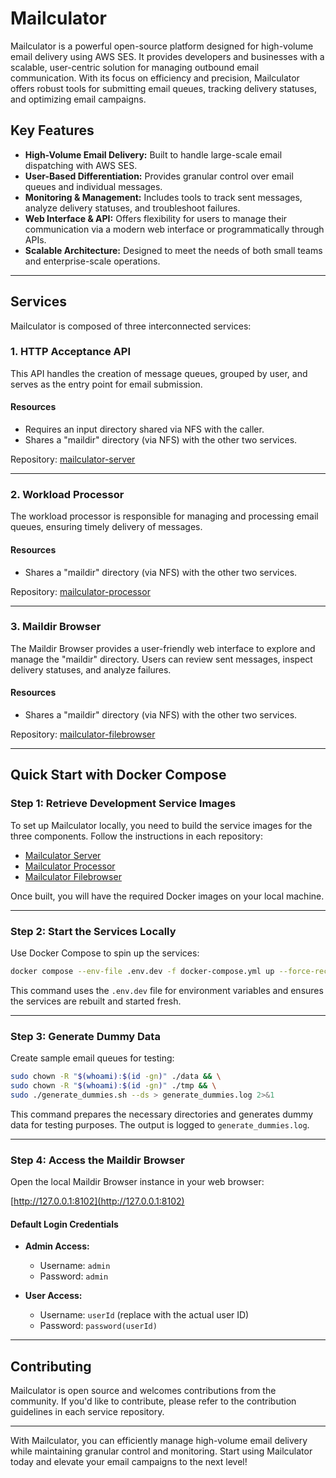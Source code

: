 # Mailculator

Mailculator is a powerful open-source platform designed for high-volume email delivery using AWS SES. It provides developers and businesses with a scalable, user-centric solution for managing outbound email communication. With its focus on efficiency and precision, Mailculator offers robust tools for submitting email queues, tracking delivery statuses, and optimizing email campaigns.

## Key Features

- **High-Volume Email Delivery:** Built to handle large-scale email dispatching with AWS SES.
- **User-Based Differentiation:** Provides granular control over email queues and individual messages.
- **Monitoring & Management:** Includes tools to track sent messages, analyze delivery statuses, and troubleshoot failures.
- **Web Interface & API:** Offers flexibility for users to manage their communication via a modern web interface or programmatically through APIs.
- **Scalable Architecture:** Designed to meet the needs of both small teams and enterprise-scale operations.

---

## Services

Mailculator is composed of three interconnected services:

### 1. HTTP Acceptance API

This API handles the creation of message queues, grouped by user, and serves as the entry point for email submission.

#### Resources

- Requires an input directory shared via NFS with the caller.
- Shares a "maildir" directory (via NFS) with the other two services.

Repository: [mailculator-server](https://github.com/Multidialogo/mailculator-server)

---

### 2. Workload Processor

The workload processor is responsible for managing and processing email queues, ensuring timely delivery of messages.

#### Resources

- Shares a "maildir" directory (via NFS) with the other two services.

Repository: [mailculator-processor](https://github.com/Multidialogo/mailculator-processor)

---

### 3. Maildir Browser

The Maildir Browser provides a user-friendly web interface to explore and manage the "maildir" directory. Users can review sent messages, inspect delivery statuses, and analyze failures.

#### Resources

- Shares a "maildir" directory (via NFS) with the other two services.

Repository: [mailculator-filebrowser](https://github.com/Multidialogo/mailculator-filebrowser)

---

## Quick Start with Docker Compose

### Step 1: Retrieve Development Service Images

To set up Mailculator locally, you need to build the service images for the three components. Follow the instructions in each repository:

- [Mailculator Server](https://github.com/Multidialogo/mailculator-server/README.md)
- [Mailculator Processor](https://github.com/Multidialogo/mailculator-processor/README.md)
- [Mailculator Filebrowser](https://github.com/Multidialogo/mailculator-filebrowser/README.md)

Once built, you will have the required Docker images on your local machine.

---

### Step 2: Start the Services Locally

Use Docker Compose to spin up the services:

```bash
docker compose --env-file .env.dev -f docker-compose.yml up --force-recreate
```

This command uses the `.env.dev` file for environment variables and ensures the services are rebuilt and started fresh.

---

### Step 3: Generate Dummy Data

Create sample email queues for testing:

```bash
sudo chown -R "$(whoami):$(id -gn)" ./data && \
sudo chown -R "$(whoami):$(id -gn)" ./tmp && \
sudo ./generate_dummies.sh --ds > generate_dummies.log 2>&1
```

This command prepares the necessary directories and generates dummy data for testing purposes. The output is logged to `generate_dummies.log`.

---

### Step 4: Access the Maildir Browser

Open the local Maildir Browser instance in your web browser:

[http://127.0.0.1:8102](http://127.0.0.1:8102)

#### Default Login Credentials

- **Admin Access:**

    - Username: `admin`
    - Password: `admin`

- **User Access:**

    - Username: `userId` (replace with the actual user ID)
    - Password: `password(userId)`

---

## Contributing

Mailculator is open source and welcomes contributions from the community. If you'd like to contribute, please refer to the contribution guidelines in each service repository.

---

With Mailculator, you can efficiently manage high-volume email delivery while maintaining granular control and monitoring. Start using Mailculator today and elevate your email campaigns to the next level!

